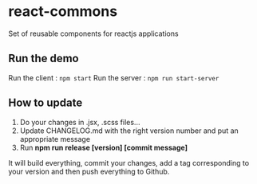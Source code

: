 # react-commons
Set of reusable components for reactjs applications

## Run the demo
Run the client : ```npm start```
Run the server : ```npm run start-server```

## How to update
1. Do your changes in .jsx, .scss files...
2. Update CHANGELOG.md with the right version number and put an appropriate message
3. Run **npm run release [version] [commit message]**

It will build everything, commit your changes, add a tag corresponding to your version and then push everything to Github.